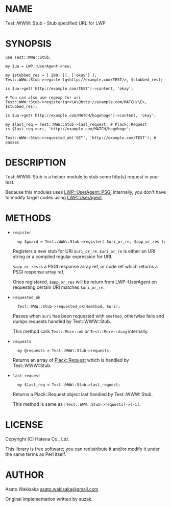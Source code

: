 # NAME

Test::WWW::Stub - Stub specified URL for LWP

# SYNOPSIS

    use Test::WWW::Stub;

    my $ua = LWP::UserAgent->new;

    my $stubbed_res = [ 200, [], ['okay'] ];
    Test::WWW::Stub->register(q<http://example.com/TEST/>, $stubbed_res);

    is $ua->get('http://example.com/TEST')->content, 'okay';

    # You can also use regexp for uri
    Test::WWW::Stub->register(qr<\A\Qhttp://example.com/MATCH/\E>, $stubbed_res);

    is $ua->get('http://example.com/MATCH/hogehoge')->content, 'okay';

    my $last_req = Test::WWW::Stub->last_request; # Plack::Request
    is $last_req->uri, 'http://example.com/MATCH/hogehoge';

    Test::WWW::Stub->requested_ok('GET', 'http://example.com/TEST'); # passes

# DESCRIPTION

Test::WWW::Stub is a helper module to stub some http(s) request in your test.

Because this modules uses [LWP::UserAgent::PSGI](https://metacpan.org/pod/LWP::UserAgent::PSGI) internally, you don't have to modify target codes using [LWP::UserAgent](https://metacpan.org/pod/LWP::UserAgent).

# METHODS

- `register`

        my $guard = Test::WWW::Stub->register( $uri_or_re, $app_or_res );

    Registers a new stub for URI `$uri_or_re`. `$uri_or_re` is either an URI string or a compiled regular expression for URI.

    `$app_or_res` is a PSGI response array ref, or code ref which returns a PSGI response array ref.

    Once registered, `$app_or_res` will be return from LWP::UserAgent on requesting certain URI matches `$uri_or_re`.

- `requested_ok`

        Test::WWW::Stub->requested_ok($method, $uri);

    Passes when `$uri` has been requested with `$method`, otherwise fails and dumps requests handled by Test::WWW::Stub.

    This method calls `Test::More::ok` or `Test::More::diag` internally.

- `requests`

        my @requests = Test::WWW::Stub->requests;

    Returns an array of [Plack::Request](https://metacpan.org/pod/Plack::Request) which is handled by Test::WWW::Stub.

- `last_request`

        my $last_req = Test::WWW::Stub->last_request;

    Returns a Plack::Request object last handled by Test::WWW::Stub.

    This method is same as `[Test::WWW::Stub->requests]->[-1]`.

# LICENSE

Copyright (C) Hatena Co., Ltd.

This library is free software; you can redistribute it and/or modify
it under the same terms as Perl itself.

# AUTHOR

Asato Wakisaka <asato.wakisaka@gmail.com>

Original implementation written by suzak.
